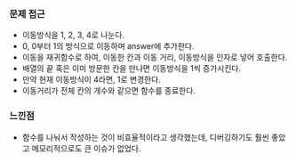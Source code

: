 ### 문제 접근
- 이동방식을 1, 2, 3, 4로 나눈다.
- 0, 0부터 1의 방식으로 이동하며 answer에 추가한다.
- 이동을 재귀함수로 하여, 이동한 칸과 이동 거리, 이동방식을 인자로 넣어 호출한다.
- 배열의 끝 혹은 이미 방문한 칸을 만나면 이동방식을 1씩 증가시킨다.
- 만약 현재 이동방식이 4라면, 1로 변경한다.
- 이동거리가 전체 칸의 개수와 같으면 함수를 종료한다.
​
### 느낀점
- 함수를 나눠서 작성하는 것이 비효율적이라고 생각했는데, 디버깅하기도 훨씬 좋았고 메모리적으로도 큰 이슈가 없었다.